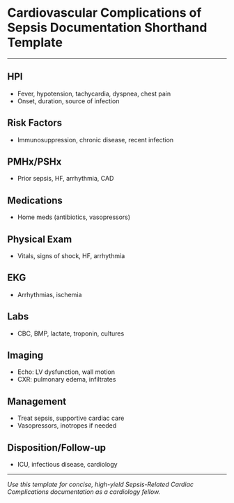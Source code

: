 # Cardiovascular Complications of Sepsis Documentation Shorthand Template

---

## HPI
- Fever, hypotension, tachycardia, dyspnea, chest pain
- Onset, duration, source of infection

## Risk Factors
- Immunosuppression, chronic disease, recent infection

## PMHx/PSHx
- Prior sepsis, HF, arrhythmia, CAD

## Medications
- Home meds (antibiotics, vasopressors)

## Physical Exam
- Vitals, signs of shock, HF, arrhythmia

## EKG
- Arrhythmias, ischemia

## Labs
- CBC, BMP, lactate, troponin, cultures

## Imaging
- Echo: LV dysfunction, wall motion
- CXR: pulmonary edema, infiltrates

## Management
- Treat sepsis, supportive cardiac care
- Vasopressors, inotropes if needed

## Disposition/Follow-up
- ICU, infectious disease, cardiology

---
*Use this template for concise, high-yield Sepsis-Related Cardiac Complications documentation as a cardiology fellow.*
